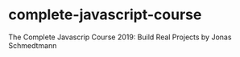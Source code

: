 # complete-javascript-course
The Complete Javascrip Course 2019: Build Real Projects by Jonas Schmedtmann

